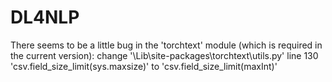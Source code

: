 # DL4NLP
There seems to be a little bug in the 'torchtext' module (which is required in the current version):
change '<python install folder>\Lib\site-packages\torchtext\utils.py' line 130 'csv.field_size_limit(sys.maxsize)' to 'csv.field_size_limit(maxInt)'
